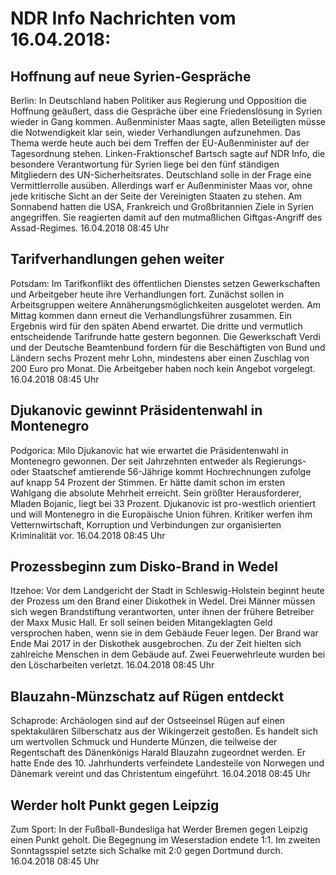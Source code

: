 # NDR Info Nachrichten vom 16.04.2018:


## Hoffnung auf neue Syrien-Gespräche
Berlin:	In Deutschland haben Politiker aus Regierung und Opposition die Hoffnung geäußert, dass die Gespräche über eine Friedenslösung in Syrien wieder in Gang kommen. Außenminister Maas sagte, allen Beteiligten müsse die Notwendigkeit klar sein, wieder Verhandlungen aufzunehmen. Das Thema werde heute auch bei dem Treffen der EU-Außenminister auf der Tagesordnung stehen. Linken-Fraktionschef Bartsch sagte auf NDR Info, die besondere Verantwortung für Syrien liege bei den fünf ständigen Mitgliedern des UN-Sicherheitsrates. Deutschland solle in der Frage eine Vermittlerrolle ausüben. Allerdings warf er Außenminister Maas vor, ohne jede kritische Sicht an der Seite der Vereinigten Staaten zu stehen. Am Sonnabend hatten die USA, Frankreich und Großbritannien Ziele in Syrien angegriffen. Sie reagierten damit auf den mutmaßlichen Giftgas-Angriff des Assad-Regimes. 16.04.2018 08:45 Uhr 

## Tarifverhandlungen gehen weiter
Potsdam: Im Tarifkonflikt des öffentlichen Dienstes setzen Gewerkschaften und Arbeitgeber heute ihre Verhandlungen fort. Zunächst sollen in Arbeitsgruppen weitere Annäherungsmöglichkeiten ausgelotet werden. Am Mittag kommen dann erneut die Verhandlungsführer zusammen. Ein Ergebnis wird für den späten Abend erwartet. Die dritte und vermutlich entscheidende Tarifrunde hatte gestern begonnen. Die Gewerkschaft Verdi und der Deutsche Beamtenbund fordern für die Beschäftigten von Bund und Ländern sechs Prozent mehr Lohn, mindestens aber einen Zuschlag von 200 Euro pro Monat. Die Arbeitgeber haben noch kein Angebot vorgelegt. 16.04.2018 08:45 Uhr 

## Djukanovic gewinnt Präsidentenwahl in Montenegro
Podgorica: Milo Djukanovic hat wie erwartet die Präsidentenwahl in Montenegro gewonnen. Der seit Jahrzehnten entweder als Regierungs- oder Staatschef amtierende 56-Jährige kommt Hochrechnungen zufolge auf knapp 54 Prozent der Stimmen. Er hätte damit schon im ersten Wahlgang die absolute Mehrheit erreicht. Sein größter Herausforderer, Mladen Bojanic, liegt bei 33 Prozent. Djukanovic ist pro-westlich orientiert und will Montenegro in die Europäische Union führen. Kritiker werfen ihm Vetternwirtschaft, Korruption und Verbindungen zur organisierten Kriminalität vor. 16.04.2018 08:45 Uhr 

## Prozessbeginn zum Disko-Brand in Wedel
Itzehoe: Vor dem Landgericht der Stadt in Schleswig-Holstein beginnt heute der Prozess um den Brand einer Diskothek in Wedel. Drei Männer müssen sich wegen Brandstiftung verantworten, unter ihnen der frühere Betreiber der Maxx Music Hall. Er soll seinen beiden Mitangeklagten Geld versprochen haben, wenn sie in dem Gebäude Feuer legen. Der Brand war Ende Mai 2017 in der Diskothek ausgebrochen. Zu der Zeit hielten sich zahlreiche Menschen in dem Gebäude auf. Zwei Feuerwehrleute wurden bei den Löscharbeiten verletzt. 16.04.2018 08:45 Uhr 

## Blauzahn-Münzschatz auf Rügen entdeckt
Schaprode: Archäologen sind auf der Ostseeinsel Rügen auf einen spektakulären Silberschatz aus der Wikingerzeit gestoßen. Es handelt sich um wertvollen Schmuck und Hunderte Münzen, die teilweise der Regentschaft des Dänenkönigs Harald Blauzahn zugeordnet werden. Er hatte Ende des 10. Jahrhunderts verfeindete Landesteile von Norwegen und Dänemark vereint und das Christentum eingeführt. 16.04.2018 08:45 Uhr 

## Werder holt Punkt gegen Leipzig
Zum Sport: In der Fußball-Bundesliga hat Werder Bremen gegen Leipzig einen Punkt geholt. Die Begegnung im Weserstadion endete 1:1. Im zweiten Sonntagsspiel setzte sich Schalke mit 2:0 gegen Dortmund durch. 16.04.2018 08:45 Uhr 
